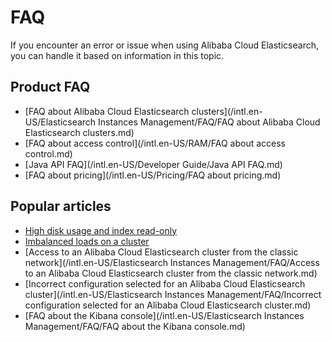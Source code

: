 # FAQ

If you encounter an error or issue when using Alibaba Cloud Elasticsearch, you can handle it based on information in this topic.

## Product FAQ

-   [FAQ about Alibaba Cloud Elasticsearch clusters](/intl.en-US/Elasticsearch Instances Management/FAQ/FAQ about Alibaba Cloud Elasticsearch clusters.md)
-   [FAQ about access control](/intl.en-US/RAM/FAQ about access control.md)
-   [Java API FAQ](/intl.en-US/Developer Guide/Java API FAQ.md)
-   [FAQ about pricing](/intl.en-US/Pricing/FAQ about pricing.md)

## Popular articles

-   [High disk usage and index read-only]()
-   [Imbalanced loads on a cluster]()
-   [Access to an Alibaba Cloud Elasticsearch cluster from the classic network](/intl.en-US/Elasticsearch Instances Management/FAQ/Access to an Alibaba Cloud Elasticsearch cluster from the classic network.md)
-   [Incorrect configuration selected for an Alibaba Cloud Elasticsearch cluster](/intl.en-US/Elasticsearch Instances Management/FAQ/Incorrect configuration selected for an Alibaba Cloud Elasticsearch cluster.md)
-   [FAQ about the Kibana console](/intl.en-US/Elasticsearch Instances Management/FAQ/FAQ about the Kibana console.md)

